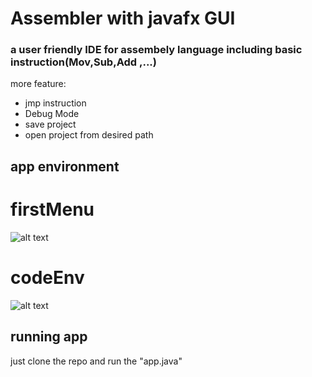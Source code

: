 # Assembler with javafx GUI
### a user friendly IDE for assembely language including basic instruction(Mov,Sub,Add ,...) 


more feature:
* jmp instruction
* Debug Mode
* save project
* open project from desired path

## app environment

# firstMenu
![alt text](https://github.com/SrSadra/Assembler-java/image/1.png?raw=true)

# codeEnv
![alt text](https://github.com/SrSadra/Assembler-java/image/2.png?raw=true)

## running app
just clone the repo and run the "app.java"